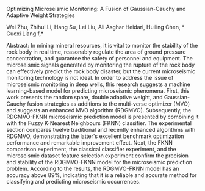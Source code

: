 Optimizing Microseismic Monitoring: A Fusion of Gaussian-Cauchy and Adaptive Weight Strategies

Wei Zhu, Zhihui Li, Hang Su, Lei Liu, Ali Asghar Heidari, Huiling Chen, * Guoxi Liang f,*

Abstract: In mining mineral resources, it is vital to monitor the stability of the rock body in real time, reasonably regulate the area of ground pressure concentration, and guarantee the safety of personnel and equipment. The microseismic signals generated by monitoring the rupture of the rock body can effectively predict the rock body disaster, but the current microseismic monitoring technology is not ideal. In order to address the issue of microseismic monitoring in deep wells, this research suggests a machine learning-based model for predicting microseismic phenomena. First, this work presents the random spare, double adaptive weight, and Gaussian-Cauchy fusion strategies as additions to the multi-verse optimizer (MVO) and suggests an enhanced MVO algorithm (RDGMVO). Subsequently, the RDGMVO-FKNN microseismic prediction model is presented by combining it with the Fuzzy K-Nearest Neighbours (FKNN) classifier. The experimental section compares twelve traditional and recently enhanced algorithms with RDGMVO, demonstrating the latter's excellent benchmark optimization performance and remarkable improvement effect. Next, the FKNN comparison experiment, the classical classifier experiment, and the microseismic dataset feature selection experiment confirm the precision and stability of the RDGMVO-FKNN model for the microseismic prediction problem. According to the results, the RDGMVO-FKNN model has an accuracy above 89%, indicating that it is a reliable and accurate method for classifying and predicting microseismic occurrences.
